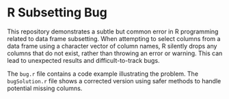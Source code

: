 # R Subsetting Bug

This repository demonstrates a subtle but common error in R programming related to data frame subsetting.  When attempting to select columns from a data frame using a character vector of column names, R silently drops any columns that do not exist, rather than throwing an error or warning. This can lead to unexpected results and difficult-to-track bugs.

The `bug.r` file contains a code example illustrating the problem. The `bugSolution.r` file shows a corrected version using safer methods to handle potential missing columns.
